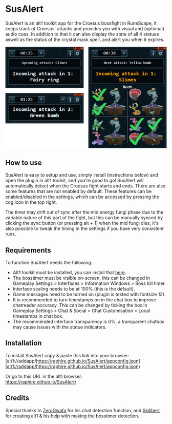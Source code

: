 # SusAlert
SusAlert is an alt1 toolkit app for the Croesus bossfight in RuneScape, it keeps track of Croesus' attacks and provides you with visual and (optional) audio cues. In addition to that it can also display the state of all 4 statues aswell as the status of the crystal mask spell, and alert you when it expires.

![SusAlert-MainWindow](/assets/mainscreen-overview.png)
## How to use
SusAlert is easy to setup and use, simply install (instructions below) and open the plugin in alt1 toolkit, and you're good to go! SusAlert will automatically detect when the Croesus fight starts and ends. There are also some features that are not enabled by default. These features can be enabled/disabled in the settings, which can be accessed by pressing the cog icon in the top right.

The timer may drift out of sync after the mid energy fungi phase due to the variable nature of this part of the fight, but this can be manually synced by clicking the sync button (or pressing alt + 1) when the mid fungi dies, it's also possible to tweak the timing in the settings if you have very consistent runs.

## Requirements
To function SusAlert needs the following:
- Alt1 toolkit must be installed, you can install that [here](https://runeapps.org/alt1).
- The bosstimer must be visible on-screen, this can be changed in Gameplay Settings > Interfaces > Information Windows > Boss kill timer.
- Interface scaling needs to be at 100% (this is the default).
- Game messages need to be turned on (plugin is tested with fontsize 12).
- It is recommended to turn timestamps on in the chat box to improve chatreader accuracy. This can be changed by ticking the box in Gameplay Settings > Chat & Social > Chat Customisation > Local timestamps in chat box.
- The recommended interface transparency is 0%, a transparent chatbox may cause issues with the statue indicators.

## Installation
To install SusAlert copy & paste this link into your browser:<br/>
[alt1://addapp/https://raphire.github.io/SusAlert/appconfig.json](alt1://addapp/https://raphire.github.io/SusAlert/appconfig.json)

Or go to this URL in the alt1 browser:<br/>
https://raphire.github.io/SusAlert/

## Credits
Special thanks to [ZeroGwafa](https://github.com/ZeroGwafa) for his chat detection function, and [Skillbert](https://github.com/skillbert) for creating alt1 & his help with making the bosstimer detection.
